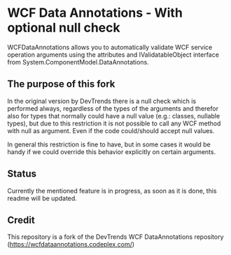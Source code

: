 # WCF Data Annotations - With optional null check

WCFDataAnnotations allows you to automatically validate WCF service operation arguments using the attributes and IValidatableObject interface from System.ComponentModel.DataAnnotations.

## The purpose of this fork
In the original version by DevTrends there is a null check which is performed always, 
regardless of the types of the arguments and therefor also for types that normally could have a null value (e.g.: classes, nullable types), 
but due to this restriction it is not possible to call any WCF method with null as argument. Even if the code could/should accept null values.

In general this restriction is fine to have, but in some cases it would be handy if we could override this behavior explicitly on certain arguments.

## Status
Currently the mentioned feature is in progress, as soon as it is done, this readme will be updated.

## Credit
This repository is a fork of the DevTrends WCF DataAnnotations repository (https://wcfdataannotations.codeplex.com/)
